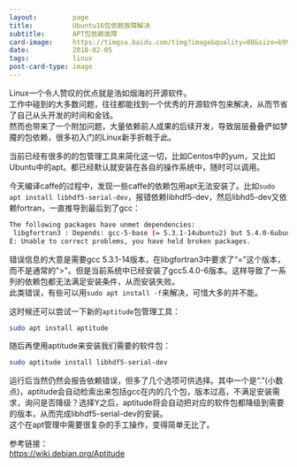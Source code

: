 ```yaml
---
layout:         page
title:          Ubuntu16包依赖故障解决
subtitle:       APT包依赖故障
card-image:     https://timgsa.baidu.com/timg?image&quality=80&size=b9999_10000&sec=1517814710109&di=f055929af50c43ff27db2c6202da49c1&imgtype=jpg&src=http%3A%2F%2Fimg3.imgtn.bdimg.com%2Fit%2Fu%3D679397518%2C3843256769%26fm%3D214%26gp%3D0.jpg
date:           2018-02-05
tags:           linux
post-card-type: image
---
```

Linux一个令人赞叹的优点就是浩如烟海的开源软件。  
工作中碰到的大多数问题，往往都能找到一个优秀的开源软件包来解决，从而节省了自己从头开发的时间和金钱。  
然而也带来了一个附加问题，大量依赖前人成果的后续开发，导致层层叠叠俨如梦魇的包依赖，很多初入门的Linux新手折戟于此。  

当前已经有很多的的包管理工具来简化这一切，比如Centos中的yum，又比如Ubuntu中的apt。都已经默认就安装在各自的操作系统中，随时可以调用。  

今天编译caffe的过程中，发现一些caffe的依赖包用apt无法安装了。比如`sudo apt install libhdf5-serial-dev`，报错依赖libhdf5-dev，然后libhd5-dev又依赖fortran，一直推导到最后到了gcc：
```bash
The following packages have unmet dependencies:
 libgfortran3 : Depends: gcc-5-base (= 5.3.1-14ubuntu2) but 5.4.0-6ubuntu1~16.04.6 is to be installed
E: Unable to correct problems, you have held broken packages.
```
错误信息的大意是需要gcc 5.3.1-14版本，在libgfortran3中要求了“=”这个版本，而不是通常的">"。但是当前系统中已经安装了gcc5.4.0-6版本。这样导致了一系列的依赖包都无法满足安装条件，从而安装失败。  
此类错误，有些可以用`sudo apt install -f`来解决，可惜大多的并不能。  

这时候还可以尝试一下新的`aptitude`包管理工具：  
```bash
sudo apt install aptitude
```
随后再使用aptitude来安装我们需要的软件包：  
```bash
sudo aptitude install libhdf5-serial-dev
```
运行后当然仍然会报告依赖错误，但多了几个选项可供选择。其中一个是“.”(小数点)，aptitude会自动检索出来包括gcc在内的几个包，版本过高，不满足安装需求，询问是否降级？选择Y之后，aptitude将会自动把对应的软件包都降级到需要的版本，从而完成libhdf5-serial-dev的安装。  
这个在apt管理中需要很复杂的手工操作，变得简单无比了。  

参考链接：  
<https://wiki.debian.org/Aptitude>
